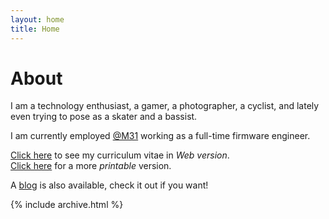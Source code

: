 ```yaml
---
layout: home
title: Home
---
```


# About
I am a technology enthusiast, a gamer, a photographer, a cyclist, and lately even trying to pose as a skater and a bassist. 

I am currently employed [@M31](https://www.m31.com/) working as a full-time firmware engineer.


[Click here](/cv) to see my curriculum vitae in *Web version*. \
[Click here](https://xomcar.github.io/markdown-cv/) for a more *printable* version.

A [blog](/posts) is also available, check it out if you want! 

{% include archive.html %}
